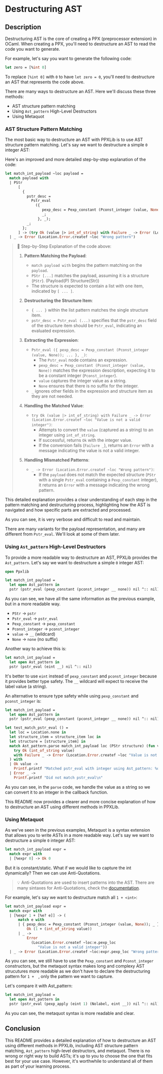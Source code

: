 # Destructuring AST

## Description

Destructuring AST is the core of creating a PPX (preprocessor extension) in OCaml. When creating a PPX, you'll need to destructure an AST to read the code you want to generate.

For example, let's say you want to generate the following code:
```ocaml
let zero = [%int 0]
```

To replace `[%int 0]` with `0` to have `let zero = 0`, you'll need to destructure an AST that represents the code above.

There are many ways to destructure an AST. Here we'll discuss these three methods:

- AST structure pattern matching
- Using `Ast_pattern` High-Level Destructors
- Using Metaquot

### AST Structure Pattern Matching

The most basic way to destructure an AST with PPXLib is to use AST structure pattern matching. Let's say we want to destructure a simple `0` integer AST:

Here's an improved and more detailed step-by-step explanation of the code:

```ocaml
let match_int_payload ~loc payload =
  match payload with
  | PStr
      [
        {
          pstr_desc =
            Pstr_eval
              ({
                 pexp_desc = Pexp_constant (Pconst_integer (value, None));
                 _;
               }, _);
          _;
        };
      ] -> (try Ok (value |> int_of_string) with Failure _ -> Error (Location.Error.createf ~loc "Value is not a valid integer"))
  | _ -> Error (Location.Error.createf ~loc "Wrong pattern")
```

> :pencil: Step-by-Step Explanation of the code above:
> 
> 1. **Pattern Matching the Payload**:
>    - `match payload with` begins the pattern matching on the `payload`.
>    - `PStr [...]` matches the payload, assuming it is a structure (`PStr`). (Payload(P) Structure(Str))
>    - The structure is expected to contain a list with one item, indicated by `[ ... ]`.
>
> 2. **Destructuring the Structure Item**:
>    - `{ ... }` within the list pattern matches the single structure item.
>    - `pstr_desc = Pstr_eval (...)` specifies that the `pstr_desc` field of the structure item should be `Pstr_eval`, indicating an evaluated expression.
>
> 3. **Extracting the Expression**:
>    - `Pstr_eval ({ pexp_desc = Pexp_constant (Pconst_integer (value, None)); ... }, _)`:
>      - The `Pstr_eval` node contains an expression.
>      - `pexp_desc = Pexp_constant (Pconst_integer (value, None))` matches the expression description, expecting it to be a constant integer (`Pconst_integer`).
>      - `value` captures the integer value as a string.
>      - `None` ensures that there is no suffix for the integer.
>    - `_` ignores other fields in the expression and structure item as they are not needed.
>
> 4. **Handling the Matched Value**:
>    - `try Ok (value |> int_of_string) with Failure _ -> Error (Location.Error.createf ~loc "Value is not a valid integer")`:
>      - Attempts to convert the `value` (captured as a string) to an integer using `int_of_string`.
>      - If successful, returns `Ok` with the integer value.
>      - If the conversion fails (`Failure _`), returns an `Error` with a message indicating the value is not a valid integer.
>
> 5. **Handling Mismatched Patterns**:
>    - `_ -> Error (Location.Error.createf ~loc "Wrong pattern")`:
>      - If the `payload` does not match the expected structure (`PStr` with a single `Pstr_eval` containing a `Pexp_constant` integer), it returns an `Error` with a message indicating the wrong pattern.

This detailed explanation provides a clear understanding of each step in the pattern matching and destructuring process, highlighting how the AST is navigated and how specific parts are extracted and processed.

As you can see, it is very verbose and difficult to read and maintain.

There are many variants for the payload representation, and many are different from `Pstr_eval`. We'll look at some of them later.

### Using `Ast_pattern` High-Level Destructors

To provide a more readable way to destructure an AST, PPXLib provides the `Ast_pattern`. Let's say we want to destructure a simple `0` integer AST:
```ocaml
open Ppxlib

let match_int_payload =
  let open Ast_pattern in
  pstr (pstr_eval (pexp_constant (pconst_integer __ none)) nil ^:: nil)
```

As you can see, we have all the same information as the previous example, but in a more readable way.
- `PStr` -> `pstr`
- `Pstr_eval` -> `pstr_eval`
- `Pexp_constant` -> `pexp_constant`
- `Pconst_integer` -> `pconst_integer`
- `value` -> `__` (wildcard)
- `None` -> `none` (no suffix)

Another way to achieve this is:
```ocaml
let match_int_payload =
  let open Ast_pattern in
  pstr (pstr_eval (eint __) nil ^:: nil)
```

It's better to use `eint` instead of `pexp_constant` and `pconst_integer` because it provides better type safety. The `__` wildcard will expect to receive the label value (a string).

An alternative to ensure type safety while using `pexp_constant` and `pconst_integer` is:
```ocaml
let match_int_payload =
  let open Ast_pattern in
  pstr (pstr_eval (pexp_constant (pconst_integer __ none)) nil ^:: nil)

let test_match_pstr_eval () =
  let loc = Location.none in
  let structure_item = structure_item loc in
  let structure = [structure_item] in
  match Ast_pattern.parse match_int_payload loc (PStr structure) (fun value -> 
    try Ok (int_of_string value)
    with Failure _ -> Error (Location.Error.createf ~loc "Value is not a valid integer")
  ) with
  | Ok value ->
    Printf.printf "Matched pstr_eval with integer using Ast_pattern: %d\n" value
  | Error _ ->
    Printf.printf "Did not match pstr_eval\n"
```

As you can see, in the `parse` code, we handle the value as a string so we can convert it to an integer in the callback function.

This README now provides a clearer and more concise explanation of how to destructure an AST using different methods in PPXLib.

### Using Metaquot

As we've seen in the previous examples, Metaquot is a syntax extension that allows you to write ASTs in a more readable way. 
Let's say we want to destructure a simple `0` integer AST:
```ocaml
let match_int_payload expr =
  match expr with
  | [%expr 0] -> Ok 0
```

But it is constant/static. What if we would like to capture the int dynamically? 
Then we can use Anti-Quotations.

> :bulb: Anti-Quotations are used to insert patterns into the AST.
> There are many sintaxes for Anti-Quotations, check the [documentation](https://ocaml-ppx.github.io/ppxlib/ppxlib/matching-code.html#:~:text=The%20syntax%20for,in%0Ado_something_with%20sigi2).

For example, let's say we want to destructure match all `1 + <int>`:
```ocaml
let match_int_payload expr =
  match expr with
  | [%expr 1 + [%e? e]] -> (
      match e with
      | { pexp_desc = Pexp_constant (Pconst_integer (value, None)); _ } ->
          Ok (1 + (int_of_string value))
      | _ ->
          Error
            (Location.Error.createf ~loc:e.pexp_loc
               "Value is not a valid integer"))
  | _ -> Error (Location.Error.createf ~loc:expr.pexp_loc "Wrong pattern")
```

As you can see, we still have to use the `Pexp_constant` and `Pconst_integer` constructors, but the metaquot syntax makes long and complexy AST strucutures more readable as we don't have to declare the destructuring pattern for `1 +  `, only the pattern we want to capture.

Let's compare it with Ast_pattern:
```ocaml
let match_int_payload =
  let open Ast_pattern in
  pstr (pstr_eval (pexp_apply (eint 1) (Nolabel, eint __)) nil ^:: nil)
```

As you can see, the metaquot syntax is more readable and clear.

## Conclusion

This README provides a detailed explanation of how to destructure an AST using different methods in PPXLib, including AST structure pattern matching, `Ast_pattern` high-level destructors, and metaquot. There is no wrong or right way to build ASTs; it's up to you to choose the one that fits best for your use case. However, it's worthwhile to understand all of them as part of your learning process.